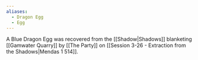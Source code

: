 ```yaml
---
aliases:
  - Dragon Egg
  - Egg
---
```


A Blue Dragon Egg was recovered from the [[Shadow|Shadows]] blanketing [[Gamwater Quarry]] by [[The Party]] on [[Session 3-26 - Extraction from the Shadows|Mendas 1 514]].